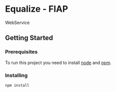 # Equalize - FIAP

WebService

## Getting Started

### Prerequisites

To run this project you need to install [node](https://nodejs.org/en/) and [npm](https://www.npmjs.com/).

### Installing

```
npm install
```
